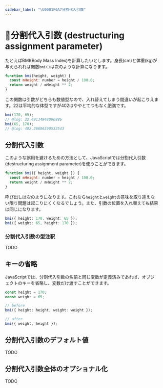 ```yaml
---
sidebar_label: "\U0001F6A7分割代入引数"
---
```


# 🚧分割代入引数 (destructuring assignment parameter)

たとえばBMI(Body Mass Index)を計算したいとします。身長(cm)と体重(kg)が与えられれば関数`bmi()`は次のような計算になります。

```javascript
function bmi(height, weight) {
  const mHeight: number = height / 100.0;
  return weight / mHeight ** 2;
}
```

この関数は引数がどちらも数値型なので、入れ替えてしまう間違いが起こりえます。22は平均的な体型ですが402はややとてつもなく肥満です。

```javascript twoslash
bmi(170, 65);
// @log: 22.49134948096886
bmi(65, 170);
// @log: 402.36686390532543
```

## 分割代入引数

このような誤用を避けるための方法として、JavaScriptでは分割代入引数(destructuring assignment parameter)を使うことができます。

```javascript
function bmi({ height, weight }) {
  const mHeight: number = height / 100.0;
  return weight / mHeight ** 2;
}
```

呼び出しは次のようになります。これなら`height`と`weight`の意味を取り違えない限り問題は起こりにくくなるでしょう。また、引数の位置を入れ替えても結果は同じになります。

```typescript
bmi({ height: 170, weight: 65 });
bmi({ weight: 65, height: 170 });
```

### 分割代入引数の型注釈

TODO

## キーの省略

JavaScriptでは、分割代入引数の名前と同じ変数が定義済みであれば、オブジェクトのキーを省略し、変数だけ渡すことができます。

```typescript
const height = 170;
const weight = 65;

// before
bmi({ height: height, weight: weight });

// after
bmi({ weight, height });
```

## 分割代入引数のデフォルト値

TODO

## 分割代入引数全体のオプショナル化

TODO
